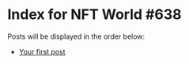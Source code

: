 # Index for NFT World #638
Posts will be displayed in the order below:

- [Your first post](./001-first.md)

